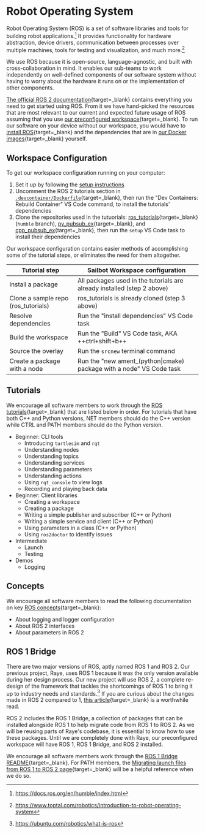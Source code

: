 # Robot Operating System

Robot Operating System (ROS) is a set of software libraries and tools for building robot applications.[^1]
It provides functionality for hardware abstraction, device drivers, communication between processes over
multiple machines, tools for testing and visualization, and much more.[^2]

We use ROS because it is open-source, language-agnostic, and built with cross-collaboration in mind.
It enables our sub-teams to work independently on well-defined components of our software system
without having to worry about the hardware it runs on or the implementation of other components.

[The official ROS 2 documentation](https://docs.ros.org/en/humble/index.html){target=_blank} contains everything you need
to get started using ROS. From it we have hand-picked the resources that are most relevant to our current and expected
future usage of ROS assuming that you use [our preconfigured workspace](https://github.com/UBCSailbot/sailbot_workspace){target=_blank}.
To run our software on your device without our workspace, you would have to [install ROS](https://docs.ros.org/en/humble/Installation.html){target=_blank}
and the dependencies that are in [our Docker images](https://github.com/UBCSailbot/sailbot_workspace/tree/main/.devcontainer){target=_blank}
yourself.

## Workspace Configuration

To get our workspace configuration running on your computer:

1. Set it up by following the [setup instructions](../current/sailbot_workspace/setup.md)
2. Uncomment the ROS 2 tutorials section in [`.devcontainer/Dockerfile`](https://github.com/UBCSailbot/sailbot_workspace/blob/main/.devcontainer/Dockerfile){target=_blank},
   then run the "Dev Containers: Rebuild Container" VS Code command, to install the tutorials' dependencies
3. Clone the repositories used in the tutuorials: [ros_tutorials](https://github.com/ros/ros_tutorials/tree/humble){target=_blank}
   (`humble` branch), [py_pubsub_ex](https://github.com/UBCSailbot/py_pubsub_ex){target=_blank}, and [cpp_pubsub_ex](https://github.com/UBCSailbot/cpp_pubsub_ex){target=_blank},
   then run the `setup` VS Code task to install their dependencies

Our workspace configuration contains easier methods of accomplishing some of the tutorial steps, or eliminates the need
for them altogether.

| Tutorial step                       | Sailbot Workspace configuration                                         |
| ----------------------------------- | ----------------------------------------------------------------------- |
| Install a package                   | All packages used in the tutorials are already installed (step 2 above) |
| Clone a sample repo (ros_tutorials) | ros_tutorials is already cloned (step 3 above)                          |
| Resolve dependencies                | Run the "install dependencies" VS Code task                             |
| Build the workspace                 | Run the "Build" VS Code task, AKA ++ctrl+shift+b++                      |
| Source the overlay                  | Run the `srcnew` terminal command                                       |
| Create a package with a node        | Run the "new ament_(python\|cmake) package with a node" VS Code task    |

## Tutorials

We encourage all software members to work through the [ROS tutorials](https://docs.ros.org/en/humble/Tutorials.html){target=_blank}
that are listed below in order. For tutorials that have both C++ and Python versions,
NET members should do the C++ version while CTRL and PATH members should do the Python version.

- Beginner: CLI tools
    - Introducing `turtlesim` and `rqt`
    - Understanding nodes
    - Understanding topics
    - Understanding services
    - Understanding parameters
    - Understanding actions
    - Using `rqt_console` to view logs
    - Recording and playing back data
- Beginner: Client libraries
    - Creating a workspace
    - Creating a package
    - Writing a simple publisher and subscriber (C++ or Python)
    - Writing a simple service and client (C++ or Python)
    - Using parameters in a class (C++ or Python)
    - Using `ros2doctor` to identify issues
- Intermediate
    - Launch
    - Testing
- Demos
    - Logging

## Concepts

We encourage all software members to read the following documentation on key [ROS concepts](https://docs.ros.org/en/humble/Concepts.html){target=_blank}:

- About logging and logger configuration
- About ROS 2 interfaces
- About parameters in ROS 2

## ROS 1 Bridge

There are two major versions of ROS, aptly named ROS 1 and ROS 2. Our previous project, Raye,
uses ROS 1 because it was the only version available during her design process. Our new project will
use ROS 2, a complete re-design of the framework that tackles the shortcomings of ROS 1 to bring it up
to industry needs and standards.[^3] If you are curious about the changes made in ROS 2 compared to 1,
[this article](http://design.ros2.org/articles/changes.html){target=_blank} is a worthwhile read.

ROS 2 includes the ROS 1 Bridge, a collection of packages that can be installed alongside ROS 1 to help migrate code
from ROS 1 to ROS 2. As we will be reusing parts of Raye's codebase, it is essential to know how to use these packages.
Until we are completely done with Raye, our preconfigured workspace will have ROS 1, ROS 1 Bridge, and ROS 2 installed.

We encourage all software members work through the [ROS 1 Bridge README](https://github.com/ros2/ros1_bridge/blob/master/README.md){target=_blank}.
For PATH members, the [Migrating launch files from ROS 1 to ROS 2 page](https://docs.ros.org/en/humble/Tutorials/Launch-files-migration-guide.html){target=_blank}
will be a helpful reference when we do so.

[^1]: <https://docs.ros.org/en/humble/index.html>
[^2]: <https://www.toptal.com/robotics/introduction-to-robot-operating-system>
[^3]: <https://ubuntu.com/robotics/what-is-ros>
